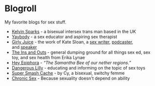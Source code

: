 # Blogroll

My favorite blogs for sex stuff.

- [Kelvin Sparks](https://kelvinsparks.com/) - a bisexual intersex trans man based in the UK
- [Yaybody](http://yaybody.com/) - a sex educator and aspiring sex therapist
- [Girly Juice](girlyjuice.net) - the work of Kate Sloan, a [sex writer](http://katewritesaboutsex.com/), [podcaster](http://thedildorks.com/), and [speaker](http://girlyjuice.net/press/)
- [The Ins and Outs](erikalynae.com) - general dumping ground for all things sex ed, sex toy, and sex health from Erika Lynae
- [Hey Epiphora](heyepiphora.com) - *“The Samantha Bee of our nether regions.”*
- [Dangerous Lilly](dangerouslilly.com) - educating and informing on the topic of sex toys
- [Super Smash Cache](https://www.supersmashcache.com/) - by Cy, a bisexual, switchy femme
- [Chronic Sex](chronicsex.org) - Because sexuality doesn't depend on ability